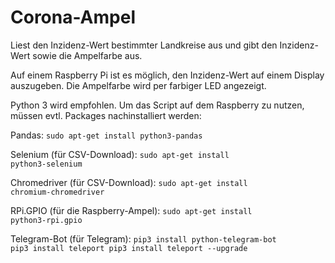# Corona-Ampel
Liest den Inzidenz-Wert bestimmter Landkreise aus und gibt den Inzidenz-Wert sowie die Ampelfarbe aus.

Auf einem Raspberry Pi ist es möglich, den Inzidenz-Wert auf einem Display auszugeben. Die Ampelfarbe wird per farbiger LED angezeigt.

Python 3 wird empfohlen.
Um das Script auf dem Raspberry zu nutzen, müssen evtl. Packages nachinstalliert werden:

Pandas: 
<code>sudo apt-get install python3-pandas</code>

Selenium (für CSV-Download):
<code>sudo apt-get install python3-selenium</code>

Chromedriver (für CSV-Download):
<code>sudo apt-get install chromium-chromedriver</code>

RPi.GPIO (für die Raspberry-Ampel):
<code>sudo apt-get install python3-rpi.gpio</code>

Telegram-Bot (für Telegram):
<code>pip3 install python-telegram-bot
  pip3 install teleport
  pip3 install teleport --upgrade</code>
